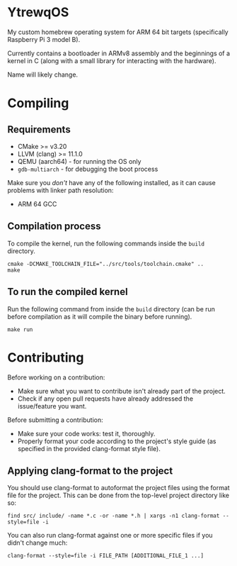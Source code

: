 # YtrewqOS

My custom homebrew operating system for ARM 64 bit targets (specifically
Raspberry Pi 3 model B).

Currently contains a bootloader in ARMv8 assembly and the beginnings of a
kernel in C (along with a small library for interacting with the hardware).

Name will likely change.

# Compiling

## Requirements

- CMake >= v3.20
- LLVM (clang) >= 11.1.0
- QEMU (aarch64) - for running the OS only
- `gdb-multiarch` - for debugging the boot process

Make sure you *don't* have any of the following installed, as it can cause
problems with linker path resolution:
- ARM 64 GCC

## Compilation process

To compile the kernel, run the following commands inside the `build` directory.

```shell
cmake -DCMAKE_TOOLCHAIN_FILE="../src/tools/toolchain.cmake" ..
make
```

## To run the compiled kernel

Run the following command from inside the `build` directory (can be run before
compilation as it will compile the binary before running).

```shell
make run
```

# Contributing

Before working on a contribution:
- Make sure what you want to contribute isn't already part of the project.
- Check if any open pull requests have already addressed the issue/feature you
  want.

Before submitting a contribution:
- Make sure your code works: test it, thoroughly.
- Properly format your code according to the project's style guide (as
  specified in the provided clang-format style file).

## Applying clang-format to the project

You should use clang-format to autoformat the project files using the format
file for the project. This can be done from the top-level project directory
like so:

```shell
find src/ include/ -name *.c -or -name *.h | xargs -n1 clang-format --style=file -i
```

You can also run clang-format against one or more specific files if you didn't
change much:

```shell
clang-format --style=file -i FILE_PATH [ADDITIONAL_FILE_1 ...]
```

